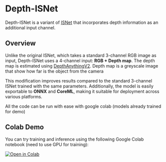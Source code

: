 # Depth-ISNet  

Depth-ISNet is a variant of [ISNet](https://github.com/xuebinqin/DIS) that incorporates depth information as an additional input channel.  

## Overview  

Unlike the original ISNet, which takes a standard 3-channel RGB image as input, Depth-ISNet uses a 4-channel input: **RGB + Depth map**. The depth map is estimated using [DepthAnythingV2](https://github.com/DepthAnything/Depth-Anything-V2). Depth map is a greyscale image that show how far is the object from the camera

This modification improves results compared to the standard 3-channel ISNet trained with the same parameters. Additionally, the model is easily exportable to **ONNX** and **CoreML**, making it suitable for deployment across various platforms.

All the code can be run with ease with google colab (models already trained for demo)

## Colab Demo  

You can try training and inference using the following Google Colab notebook (need to use GPU for training):  

[![Open in Colab](https://colab.research.google.com/assets/colab-badge.svg)](https://colab.research.google.com/github/pierrre1618/depth-isnet/blob/main/isnet_depth.ipynb)  
